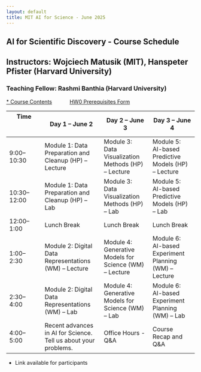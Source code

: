 ```yaml
---
layout: default
title: MIT AI for Science - June 2025
---
```

## AI for Scientific Discovery - Course Schedule
## Instructors: Wojciech Matusik (MIT), Hanspeter Pfister (Harvard University)
### Teaching Fellow: Rashmi Banthia (Harvard University)

[* Course Contents](https://drive.google.com/drive/folders/1DB7BldtixAdCfiktd1vKVATTHuPse-7o?usp=drive_link)  &nbsp;&nbsp;&nbsp;&nbsp;&nbsp;&nbsp;&nbsp;&nbsp;&nbsp;&nbsp;
[HW0 Prerequisites Form](https://forms.gle/7L8kpzwjy9u4PTNH6)

| Time &nbsp;&nbsp;&nbsp;&nbsp;&nbsp;&nbsp;&nbsp;&nbsp;&nbsp;&nbsp;&nbsp;&nbsp;&nbsp; &nbsp;&nbsp;&nbsp;&nbsp;&nbsp;&nbsp;&nbsp;&nbsp;&nbsp;&nbsp;&nbsp;&nbsp;&nbsp;&nbsp;&nbsp;&nbsp;&nbsp; | Day 1 – June 2 | Day 2 – June 3 | Day 3 – June 4 |
|---------------|----------------|----------------|----------------|
| 9:00–10:30 | Module 1: Data Preparation and Cleanup (HP) – Lecture | Module 3: Data Visualization Methods (HP) – Lecture | Module 5: AI-based Predictive Models (HP) – Lecture |
| 10:30–12:00 | Module 1: Data Preparation and Cleanup (HP) – Lab | Module 3: Data Visualization Methods (HP) – Lab | Module 5: AI-based Predictive Models (HP) – Lab |
| 12:00–1:00 | Lunch Break | Lunch Break | Lunch Break |
| 1:00–2:30 | Module 2: Digital Data Representations (WM) – Lecture | Module 4: Generative Models for Science (WM) – Lecture | Module 6: AI-based Experiment Planning (WM) – Lecture |
| 2:30–4:00 | Module 2: Digital Data Representations (WM) – Lab | Module 4: Generative Models for Science (WM) – Lab | Module 6: AI-based Experiment Planning (WM) – Lab |
| 4:00–5:00 | Recent advances in AI for Science. Tell us about your problems. | Office Hours - Q&A | Course Recap and Q&A |


* Link available for participants